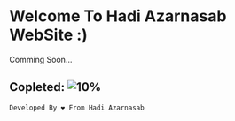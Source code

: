 # Welcome To Hadi Azarnasab WebSite :) 

Comming Soon...
## Copleted: ![10%](https://progress-bar.dev/10)




`Developed By ❤️ From Hadi Azarnasab`
